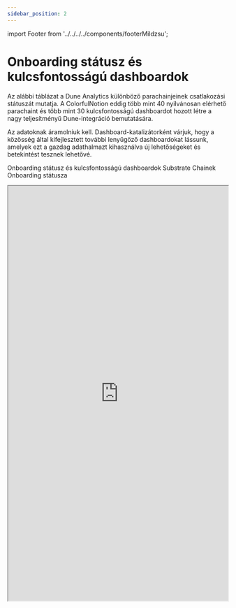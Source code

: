 ```yaml
---
sidebar_position: 2
---
```

import Footer from '../../../../components/footerMildzsu';

# Onboarding státusz és kulcsfontosságú dashboardok

Az alábbi táblázat a Dune Analytics különböző parachainjeinek csatlakozási státuszát mutatja. A ColorfulNotion eddig több mint 40 nyilvánosan elérhető parachaint és több mint 30 kulcsfontosságú dashboardot hozott létre a nagy teljesítményű Dune-integráció bemutatására. 

Az adatoknak áramolniuk kell. Dashboard-katalizátorként várjuk, hogy a közösség által kifejlesztett további lenyűgöző dashboardokat lássunk, amelyek ezt a gazdag adathalmazt kihasználva új lehetőségeket és betekintést tesznek lehetővé.


Onboarding státusz és kulcsfontosságú dashboardok Substrate Chainek Onboarding státusza
<iframe src="https://dune.com/embeds/3523887/6457482/" width="100%" height="950"></iframe>


<Footer />
